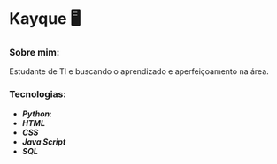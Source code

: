 


# Kayque 🖥️

### Sobre mim:


<p>Estudante de TI e buscando o aprendizado e aperfeiçoamento na área.</p>

### Tecnologias:

* __*Python*__:
* __*HTML*__
* __*CSS*__
* __*Java Script*__
* __*SQL*__



          

